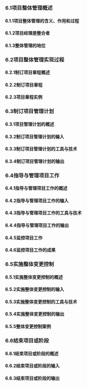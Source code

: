 ### 6.1项目整体管理概述
#### 6.1.1项目整体管理的含义、作用和过程



#### 6.1.2项目经理是整合者



#### 6.1.3整体管理的地位



### 6.2项目整体管理实现过程
#### 6.2.1制订项目章程概述



#### 6.2.2制订项目章程



#### 6.2.3项目章程实例



### 6.3制订项目管理计划
#### 6.3.1项目管理计划的概述



#### 6.3.2制订项目管理计划的输入



#### 6.3.3制订项目管理计划的工具与技术



#### 6.3.4制订项目管理计划的输出



### 6.4指导与管理项目工作
#### 6.4.1指导与管理项目工作的概述



#### 6.4.2指导与管理项目工作的输入



#### 6.4.3指导与管理项目工作的工具与技术



#### 6.4.4指导与管理项目工作的输出



#### 6.4.5监控项目工作



#### 6.4.6监控项目工作的成果



### 6.5实施整体变更控制
#### 6.5.1实施整体变更控制的概述



#### 6.5.2实施整体变更控制的输入



#### 6.5.3实施整体变更控制的工具与技术



#### 6.5.4实施整体变更控制的输出



#### 6.5.5整体变更控制案例



### 6.6结束项目或阶段
#### 6.6.1结束项目或阶段的概述



#### 6.6.2结束项目或阶段的输入



#### 6.6.3结束项目或阶段的输出



